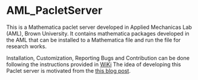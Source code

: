 # AML_PacletServer

This is a Mathematica paclet server developed in Applied Mechanicas Lab (AML), Brown University. It contains mathematica packages developed 
in the AML that can be installed to a Mathematica file and run the file for research works. 

Installation, Customization, Reporting Bugs and Contribution can be done following the instructions provided in [WiKi](https://github.com/MdMasiurRahaman/AML_PacletServer/wiki)
The idea of developing this Paclet server is motivated from the [this blog post](https://www.wolframcloud.com/objects/b3m2a1/home/building-a-mathematica-package-ecosystem-part-1.html#main-content).
